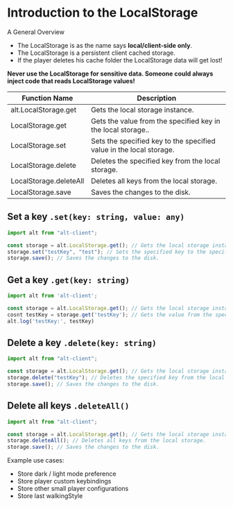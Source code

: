 # Introduction to the LocalStorage

A General Overview

- The LocalStorage is as the name says **local/client-side only**.
- The LocalStorage is a persistent client cached storage.
- If the player deletes his cache folder the LocalStorage data will get lost!

**Never use the LocalStorage for sensitive data. Someone could always inject code that reads LocalStorage values!**

| Function Name          | Description                                                         |
| ---------------------- | ------------------------------------------------------------------- |
| alt.LocalStorage.get   | Gets the local storage instance.                                    |
| LocalStorage.get       | Gets the value from the specified key in the local storage..        |
| LocalStorage.set       | Sets the specified key to the specified value in the local storage. |
| LocalStorage.delete    | Deletes the specified key from the local storage.                   |
| LocalStorage.deleteAll | Deletes all keys from the local storage.                            |
| LocalStorage.save      | Saves the changes to the disk.                                      |

## Set a key `.set(key: string, value: any)`

```js
import alt from "alt-client";

const storage = alt.LocalStorage.get(); // Gets the local storage instance.
storage.set("testKey", "test"); // Sets the specified key to the specified value in the local storage.
storage.save(); // Saves the changes to the disk.
```

## Get a key `.get(key: string)`

```js
import alt from 'alt-client';

const storage = alt.LocalStorage.get(); // Gets the local storage instance.
cosnt testKey = storage.get('testKey'); // Gets the value from the specified key in the local storage.
alt.log('testKey:', testKey)
```

## Delete a key `.delete(key: string)`

```js
import alt from "alt-client";

const storage = alt.LocalStorage.get(); // Gets the local storage instance.
storage.delete("testKey"); // Deletes the specified key from the local storage.
storage.save(); // Saves the changes to the disk.
```

## Delete all keys `.deleteAll()`

```js
import alt from "alt-client";

const storage = alt.LocalStorage.get(); // Gets the local storage instance.
storage.deleteAll(); // Deletes all keys from the local storage.
storage.save(); // Saves the changes to the disk.
```

Example use cases:

- Store dark / light mode preference
- Store player custom keybindings
- Store other small player configurations
- Store last walkingStyle
